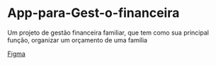 # App-para-Gest-o-financeira
Um projeto de gestão financeira familiar, que tem como sua principal função, organizar um orçamento de uma família

[Figma](https://www.figma.com/design/0ke7oVClDNiFkIxiNNhlM5/Untitled?node-id=0-1&t=OOx0B6cPsdqaxELb-1)
